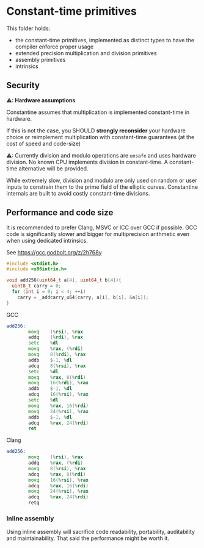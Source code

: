 # Constant-time primitives

This folder holds:

- the constant-time primitives, implemented as distinct types
  to have the compiler enforce proper usage
- extended precision multiplication and division primitives
- assembly primitives
- intrinsics

## Security

⚠: **Hardware assumptions**

  Constantine assumes that multiplication is implemented
  constant-time in hardware.

  If this is not the case,
  you SHOULD **strongly reconsider** your hardware choice or
  reimplement multiplication with constant-time guarantees
  (at the cost of speed and code-size)

⚠: Currently division and modulo operations are `unsafe`
  and uses hardware division.
  No known CPU implements division in constant-time.
  A constant-time alternative will be provided.

While extremely slow, division and modulo are only used
on random or user inputs to constrain them to the prime field
of the elliptic curves.
Constantine internals are built to avoid costly constant-time divisions.

## Performance and code size

It is recommended to prefer Clang, MSVC or ICC over GCC if possible.
GCC code is significantly slower and bigger for multiprecision arithmetic
even when using dedicated intrinsics.

See https://gcc.godbolt.org/z/2h768y
```C
#include <stdint.h>
#include <x86intrin.h>

void add256(uint64_t a[4], uint64_t b[4]){
  uint8_t carry = 0;
  for (int i = 0; i < 4; ++i)
    carry = _addcarry_u64(carry, a[i], b[i], &a[i]);
}
```

GCC
```asm
add256:
        movq    (%rsi), %rax
        addq    (%rdi), %rax
        setc    %dl
        movq    %rax, (%rdi)
        movq    8(%rdi), %rax
        addb    $-1, %dl
        adcq    8(%rsi), %rax
        setc    %dl
        movq    %rax, 8(%rdi)
        movq    16(%rdi), %rax
        addb    $-1, %dl
        adcq    16(%rsi), %rax
        setc    %dl
        movq    %rax, 16(%rdi)
        movq    24(%rsi), %rax
        addb    $-1, %dl
        adcq    %rax, 24(%rdi)
        ret
```

Clang
```asm
add256:
        movq    (%rsi), %rax
        addq    %rax, (%rdi)
        movq    8(%rsi), %rax
        adcq    %rax, 8(%rdi)
        movq    16(%rsi), %rax
        adcq    %rax, 16(%rdi)
        movq    24(%rsi), %rax
        adcq    %rax, 24(%rdi)
        retq
```

### Inline assembly

Using inline assembly will sacrifice code readability, portability, auditability and maintainability.
That said the performance might be worth it.
